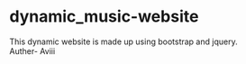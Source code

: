 # dynamic_music-website
This dynamic website is made up using bootstrap and jquery.<br>
Auther- Aviii
